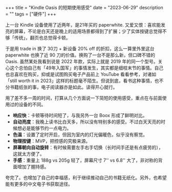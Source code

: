 +++
title = "Kindle Oasis 的短期使用感受"
date = "2023-06-29"
description = ""
tags = ["硬件"]
+++

上一台 Kindle 设备使用了近两年，是21年买的 paperwhite. 又爱又恨：喜欢能发亮的屏幕，不论是白天还是晚上的适用场景都得到了扩展；少了实体按键总觉得不够「传统」，翻页也总觉得卡顿。

于是用 trade in 换了 30刀 + 新设备 20% off 的折扣，这么一算里外里这台 paperwhite 也换了近 90 刀的价值。换购了一台不是那么新，但口碑不错的 Oasis.  虽然某处我看到说是 2022 年款，实际上就是 2019 年的同一个型号。关心这个总怕自己有「49年入国军」的事情发生，其实都是细枝末节的事情。自己也总喜欢在购买，抑或是试图购买电子产品前上 YouTube 看看参考，对诸如「still worth it in 2023」这样的标题毫不陌生。但说到底，看书这种事情，也不分书籍纸张的事，电子阅读器亦是如此。读得开心就行。

用了差不多一周的时间，打算从几个方面说一下简短的使用感受，重点在与前面使用过的设备的不同。

- **响应快**：卡顿等待时间短了，与我另外一台 Boox 形成了鲜明对比。
- **自动亮度**：我晚上读书比白天多，所以没有特别多的感受。不过白天天亮的时候想必是能够节约一点电力。
- **色温**：设置了定时开启，但因为室内的灯光偏暖色，似乎没有察觉。
- **物理按键**：MVP，把控感的究极来源。
- **屏幕朝向自动旋转**：有时候需要左手右手切换（长时间手还是有点疲劳的），这就太方便了。
- **手感**：重量上 188g vs 205g 轻了，屏幕尺寸 7'' vs 6.8'' 大了，非对称的背面增加了握持感。

夸完了。也增加了自己的幸福感，利于继续推动自己的书籍无纸化。另外，也希望能有更多的中文电子书获取途径。
